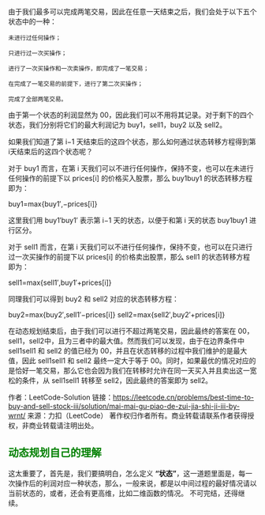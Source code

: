 
由于我们最多可以完成两笔交易，因此在任意一天结束之后，我们会处于以下五个状态中的一种：

    未进行过任何操作；

    只进行过一次买操作；

    进行了一次买操作和一次卖操作，即完成了一笔交易；

    在完成了一笔交易的前提下，进行了第二次买操作；

    完成了全部两笔交易。

由于第一个状态的利润显然为 00，因此我们可以不用将其记录。对于剩下的四个状态，我们分别将它们的最大利润记为 buy1​，sell1​，buy2​ 以及 sell2​。

如果我们知道了第 i−1 天结束后的这四个状态，那么如何通过状态转移方程得到第 i天结束后的这四个状态呢？

对于 buy1​ 而言，在第 i 天我们可以不进行任何操作，保持不变，也可以在未进行任何操作的前提下以 prices[i] 的价格买入股票，那么 buy1buy1​ 的状态转移方程即为：

buy1=max⁡{buy1′,−prices[i]}

这里我们用 buy1′buy1′​ 表示第 i−1 天的状态，以便于和第 i 天的状态 buy1buy1​ 进行区分。

对于 sell1​ 而言，在第 i 天我们可以不进行任何操作，保持不变，也可以在只进行过一次买操作的前提下以 prices[i] 的价格卖出股票，那么 sell1​ 的状态转移方程即为：

sell1=max⁡{sell1′,buy1′+prices[i]}

同理我们可以得到 buy2​ 和 sell2​ 对应的状态转移方程：

buy2=max⁡{buy2′,sell1′−prices[i]}
sell2=max⁡{sell2′,buy2′+prices[i]}



在动态规划结束后，由于我们可以进行不超过两笔交易，因此最终的答案在 00，sell1​，sell2​ 中，且为三者中的最大值。然而我们可以发现，由于在边界条件中 sell1sell1​ 和 sell2​ 的值已经为 00，并且在状态转移的过程中我们维护的是最大值，因此 sell1sell1​ 和 sell2​ 最终一定大于等于 00。同时，如果最优的情况对应的是恰好一笔交易，那么它也会因为我们在转移时允许在同一天买入并且卖出这一宽松的条件，从 sell1sell1​ 转移至 sell2​，因此最终的答案即为 sell2​。

作者：LeetCode-Solution
链接：https://leetcode.cn/problems/best-time-to-buy-and-sell-stock-iii/solution/mai-mai-gu-piao-de-zui-jia-shi-ji-iii-by-wrnt/
来源：力扣（LeetCode）
著作权归作者所有。商业转载请联系作者获得授权，非商业转载请注明出处。
## <font color=green>动态规划自己的理解</font>

这太重要了，首先是，我们要搞明白，怎么定义 **“状态”**，这一道题里面是，每一次操作后的利润对应一种状态，那么，一般来说，都是以中间过程的最好情况请以当前状态的，或者，还会有更高维，比如二维函数的情况。
不可完结，还得继续。